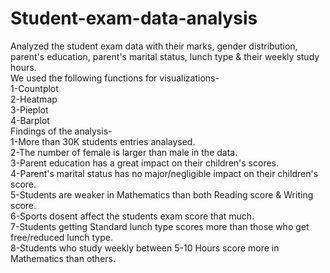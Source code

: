 # Student-exam-data-analysis
Analyzed the student exam data with their marks, gender distribution, parent's education, parent's marital status, lunch type & their weekly study hours. 
<br>
We used the following functions for visualizations-
<br>
1-Countplot
<br>
2-Heatmap
<br>
3-Pieplot
<br>
4-Barplot
<br>
Findings of the analysis-
<br>
1-More than 30K students entries analaysed.
<br>
2-The number of female is larger than male in the data.
<br>
3-Parent education has a great impact on their children's scores.
<br>
4-Parent's marital status has no major/negligible impact on their children's score.
<br>
5-Students are weaker in Mathematics than both Reading score & Writing score.
<br>
6-Sports dosent affect the students exam score that much.
<br>
7-Students getting Standard lunch type scores more than those who get free/reduced lunch type.
<br>
8-Students who study weekly between 5-10 Hours score more in Mathematics than others.
